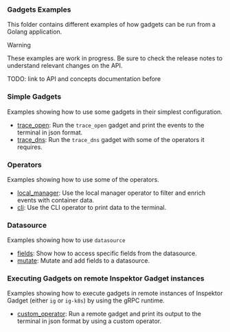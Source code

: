 ### Gadgets Examples

This folder contains different examples of how gadgets can be run from a Golang
application.

> [!WARNING]
> These examples are work in progress. Be sure to check the release notes to
> understand relevant changes on the API.

TODO: link to API and concepts documentation before

### Simple Gadgets

Examples showing how to use some gadgets in their simplest configuration.

- [trace_open](./simple/trace_open/): Run the `trace_open` gadget and print the
  events to the terminal in json format.
- [trace_dns](./simple/trace_dns/): Run the `trace_dns` gadget with some of the
  operators it requires.

### Operators

Examples showing how to use some of the operators.

- [local_manager](./operators/local_manager/): Use the local manager operator
to filter and enrich events with container data.
- [cli](./operators/cli/): Use the CLI operator to print data to the terminal.

### Datasource

Examples showing how to use `datasource`

- [fields](./datasource/fields/): Show how to access specific fields from the datasource.
- [mutate](./datasource/mutate/): Mutate and add fields to a datasource.

### Executing Gadgets on remote Inspektor Gadget instances

Examples showing how to execute gadgets in remote instances of Inspektor Gadget
(either `ig` or `ig-k8s`) by using the gRPC runtime.

- [custom_operator](./grpc/custom_operator/): Run a remote gadget and print its
  output to the terminal in json format by using a custom operator.
